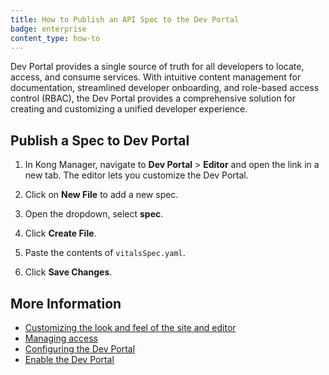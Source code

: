 ```yaml
---
title: How to Publish an API Spec to the Dev Portal
badge: enterprise
content_type: how-to
---
```


Dev Portal provides a single source of truth for all developers to locate, access, and consume services. With intuitive content management for documentation, streamlined developer onboarding, and role-based access control (RBAC), the Dev Portal provides a comprehensive solution for creating and customizing a unified developer experience.

## Publish a Spec to Dev Portal

1. In Kong Manager, navigate to **Dev Portal** > **Editor** and open the link in a new tab. The editor lets you customize the Dev Portal.

2. Click on **New File** to add a new spec.

3. Open the dropdown, select **spec**.

4. Click **Create File**.

6. Paste the contents of `vitalsSpec.yaml`.

7. Click **Save Changes**.

## More Information

* [Customizing the look and feel of the site and editor](/gateway/{{page.kong_version}}/developer-portal/theme-customization/easy-theme-editing/)
* [Managing access](/gateway/{{page.kong_version}}/developer-portal/administration/managing-developers/)
* [Configuring the Dev Portal](/gateway/{{page.kong_version}}/developer-portal/configuration/workspaces/)
* [Enable the Dev Portal](/gateway/{{page.kong_version}}/kong-enterprise/developer-portal/enable-dev-portal/)